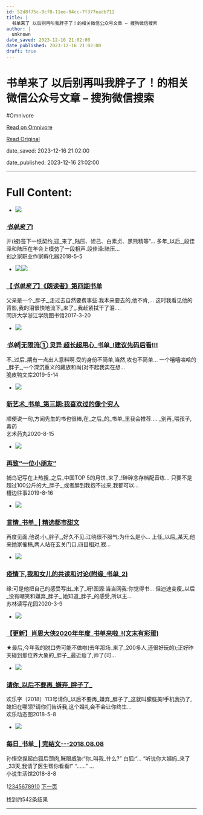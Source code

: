 ```yaml
---
id: 52d8f75c-9cf8-11ee-94cc-7f377eadb712
title: |
  书单来了 以后别再叫我胖子了！的相关微信公众号文章 – 搜狗微信搜索
author: |
  unknown
date_saved: 2023-12-16 21:02:00
date_published: 2023-12-16 21:02:00
draft: true
---
```


# 书单来了 以后别再叫我胖子了！的相关微信公众号文章 – 搜狗微信搜索
#Omnivore

[Read on Omnivore](https://omnivore.app/me/-18c78951098)

[Read Original](http://weixin.sogou.com/weixin?query=%E4%B9%A6%E5%8D%95%E6%9D%A5%E4%BA%86+%E4%BB%A5%E5%90%8E%E5%88%AB%E5%86%8D%E5%8F%AB%E6%88%91%E8%83%96%E5%AD%90%E4%BA%86%EF%BC%81&type=2)

date_saved: 2023-12-16 21:02:00

date_published: 2023-12-16 21:02:00

--- 

# Full Content: 

* [![](https://proxy-prod.omnivore-image-cache.app/0x0,sFBMSGD3Y_iBEhxOTfk_MY2Veiz2tjgtqLhGXl6TGtos/http://img01.sogoucdn.com/v2/thumb?appid=201147&url=http%3A%2F%2Fmmbiz.qpic.cn%2Fmmbiz_jpg%2F0fb9WpbAicicibggChePTa3HPucU0rMeBibVu4icjA9She24bBpic5cUV3QH2YnOTAHdVAuSPElVNFn1r6ibELV7K6FRQ%2F0%3Fwx_fmt%3Djpeg&sign=a324abbb7efa4996137d9944301cc7b4)](http://weixin.sogou.com/link?url=dn9a%5F-gY295K0Rci%5FxozVXfdMkSQTLW6cwJThYulHEtVjXrGTiVgS1u71rYKcFLm0CLJMru59sVgdVoVihCUnlqXa8Fplpd9bYkOdGg8RvU2BDOmtWSyBFJpnPc0UuvZsOw%5FRba-uWePrhVzsZJOVVLHv5Ck1dZNe6zE15RyWkFwgLJwIFKBT2dd8d2K25o83BL65gu3AR3-FeQnlrAFkVWQ2tUylEFBWaFs78hGJiE9h5PbjfqKUhZ09JWp-7l8fxY1MO2-pyw6Ebq8fk9diw..&type=2&query=%E4%B9%A6%E5%8D%95%E6%9D%A5%E4%BA%86%20%E4%BB%A5%E5%90%8E%E5%88%AB%E5%86%8D%E5%8F%AB%E6%88%91%E8%83%96%E5%AD%90%E4%BA%86%EF%BC%81&token=EE28793DF78EDB02696F64DE6C96E39869C9FD52657F2000)  
### [_书单来了_!](http://weixin.sogou.com/link?url=dn9a%5F-gY295K0Rci%5FxozVXfdMkSQTLW6cwJThYulHEtVjXrGTiVgS1u71rYKcFLm0CLJMru59sVgdVoVihCUnlqXa8Fplpd9bYkOdGg8RvU2BDOmtWSyBFJpnPc0UuvZsOw%5FRba-uWePrhVzsZJOVVLHv5Ck1dZNe6zE15RyWkFwgLJwIFKBT2dd8d2K25o83BL65gu3AR3-FeQnlrAFkVWQ2tUylEFBWaFs78hGJiE9h5PbjfqKUhZ09JWp-7l8fxY1MO2-pyw6Ebq8fk9diw..&type=2&query=%E4%B9%A6%E5%8D%95%E6%9D%A5%E4%BA%86%20%E4%BB%A5%E5%90%8E%E5%88%AB%E5%86%8D%E5%8F%AB%E6%88%91%E8%83%96%E5%AD%90%E4%BA%86%EF%BC%81&token=EE28793DF78EDB02696F64DE6C96E39869C9FD52657F2000)  
并(被)签下一纸契约,迎_来了_陆压、妲己、白素贞、黑熊精等“... 多年_以后_,段佳泽和陆压在年会上模仿了一段相声.段佳泽:陆压...  
创之家职业作家孵化器2018-5-5
* [![](https://proxy-prod.omnivore-image-cache.app/0x0,sKq32ff-2W73CLWxt12iHRmcTyVszk1zBlfiXDMWyDdU/https://weixin.sogou.com/new/pc/images/ico_play.png)![](https://proxy-prod.omnivore-image-cache.app/0x0,sj8nlz2bpVLNL7I6MpAqBCDJQq1--9y-0gT52KElsb2g/http://img01.sogoucdn.com/v2/thumb?appid=201147&url=http%3A%2F%2Fmmbiz.qpic.cn%2Fmmbiz_jpg%2FTHCm7vDcuWBl9xa5TiccABMM22keVJiaicicTT3dW1vyibPxBV46fuicTasSGzuhIMnjS9rlIMI5KCJIaHPFZ8FaIBhQ%2F0%3Fwx_fmt%3Djpeg&sign=db8d43c16fa8edddfe99f79ad9ec20de)](http://weixin.sogou.com/link?url=dn9a%5F-gY295K0Rci%5FxozVXfdMkSQTLW6ft3wfAVofsP5Peu-UiA4DG7uXwLry6a8-3TrIJ-wUEaVgrFeYQugDi93tVbTqYmV0k7FjvNq9czlvp-d7vfeF95oLXd9RYWYMZz9d4l0spj9P4qoqVxg5Drvis4kmfKk%5Fh8paw6dRT6ebjkKzl8r6uScy-9h1PTC4IWJMWivM9KViYEYglMl4l3zWnYPebTJW8DQbJW24Vb3wbfUeW6Os1aN4TVFShUUfo0ZHI9u-ClyUzZjIldJ9aj0asJI846vGsh3bB8VhY4zJXNykKf6jkiTkJt-thTdiZqwg0yoRFw.&type=2&query=%E4%B9%A6%E5%8D%95%E6%9D%A5%E4%BA%86%20%E4%BB%A5%E5%90%8E%E5%88%AB%E5%86%8D%E5%8F%AB%E6%88%91%E8%83%96%E5%AD%90%E4%BA%86%EF%BC%81&token=EE28793DF78EDB02696F64DE6C96E39869C9FD52657F2000)  
### [【_书单来了_】《朗读者》第四期书单](http://weixin.sogou.com/link?url=dn9a%5F-gY295K0Rci%5FxozVXfdMkSQTLW6ft3wfAVofsP5Peu-UiA4DG7uXwLry6a8-3TrIJ-wUEaVgrFeYQugDi93tVbTqYmV0k7FjvNq9czlvp-d7vfeF95oLXd9RYWYMZz9d4l0spj9P4qoqVxg5Drvis4kmfKk%5Fh8paw6dRT6ebjkKzl8r6uScy-9h1PTC4IWJMWivM9KViYEYglMl4l3zWnYPebTJW8DQbJW24Vb3wbfUeW6Os1aN4TVFShUUfo0ZHI9u-ClyUzZjIldJ9aj0asJI846vGsh3bB8VhY4zJXNykKf6jkiTkJt-thTdiZqwg0yoRFw.&type=2&query=%E4%B9%A6%E5%8D%95%E6%9D%A5%E4%BA%86%20%E4%BB%A5%E5%90%8E%E5%88%AB%E5%86%8D%E5%8F%AB%E6%88%91%E8%83%96%E5%AD%90%E4%BA%86%EF%BC%81&token=EE28793DF78EDB02696F64DE6C96E39869C9FD52657F2000)  
父亲是一个_胖子_,走过去自然要费事些.我本来要去的,他不肯,... 这时我看见他的背影,我的泪很快地流下_来了_.我赶紧拭干了泪....  
同济大学浙江学院图书馆2017-3-20
* [![](https://proxy-prod.omnivore-image-cache.app/0x0,sgxZtIlJVAjSw0zBdxjWmM7R_4MxIPMEI64Qf4y0wDgc/http://img01.sogoucdn.com/v2/thumb?appid=201147&url=http%3A%2F%2Fmmbiz.qpic.cn%2Fmmbiz_jpg%2FgtWytMvHBhaObpTwvU4gVO7mDoLmwomW3I9TF2EpMkWwBPrBrMRcdRBgFtz9d6rJMRWpOWeCrbeXicIvGy8jgGg%2F0%3Fwx_fmt%3Djpeg&sign=d853c545a9008e6a31c58573ad16eade)](http://weixin.sogou.com/link?url=dn9a%5F-gY295K0Rci%5FxozVXfdMkSQTLW6cwJThYulHEtVjXrGTiVgS1u71rYKcFLm0CLJMru59sVgdVoVihCUnlqXa8Fplpd9RlKOjS7i3pTwxjvC-SlfFF2FmtSlNSrRxvAWPavn56NLvuBNT7SbzeGcFowoqmX4lFMnysi%5FoqQ7AAOd56T1rL4%5FvglDxcGZF4c1YGtcoQ7VRR1pBr%5FE2tk1Eeapr4kcoixKyMA0KcQGoZsTDQ21xRDk4v4ZQQyttB5oVOPU3Ad535pjGOOjYg..&type=2&query=%E4%B9%A6%E5%8D%95%E6%9D%A5%E4%BA%86%20%E4%BB%A5%E5%90%8E%E5%88%AB%E5%86%8D%E5%8F%AB%E6%88%91%E8%83%96%E5%AD%90%E4%BA%86%EF%BC%81&token=EE28793DF78EDB02696F64DE6C96E39869C9FD52657F2000)  
### [_书单_|无限流① 灵异 超长超用心_书单_!建议先码后看!!!](http://weixin.sogou.com/link?url=dn9a%5F-gY295K0Rci%5FxozVXfdMkSQTLW6cwJThYulHEtVjXrGTiVgS1u71rYKcFLm0CLJMru59sVgdVoVihCUnlqXa8Fplpd9RlKOjS7i3pTwxjvC-SlfFF2FmtSlNSrRxvAWPavn56NLvuBNT7SbzeGcFowoqmX4lFMnysi%5FoqQ7AAOd56T1rL4%5FvglDxcGZF4c1YGtcoQ7VRR1pBr%5FE2tk1Eeapr4kcoixKyMA0KcQGoZsTDQ21xRDk4v4ZQQyttB5oVOPU3Ad535pjGOOjYg..&type=2&query=%E4%B9%A6%E5%8D%95%E6%9D%A5%E4%BA%86%20%E4%BB%A5%E5%90%8E%E5%88%AB%E5%86%8D%E5%8F%AB%E6%88%91%E8%83%96%E5%AD%90%E4%BA%86%EF%BC%81&token=EE28793DF78EDB02696F64DE6C96E39869C9FD52657F2000)  
不_过后_期有一点出人意料啊.受的身份不简单,当然,攻也不简单... 一个嘻嘻哈哈的_胖子_,一个深沉重义的藏族和尚(对不起我实在想...  
脆皮鸭文库2019-5-14
* [![](https://proxy-prod.omnivore-image-cache.app/0x0,scIkCN64zew3C0QmMrI6G2mHuLSGIu9Ar8qt7_tNm4SM/http://img01.sogoucdn.com/v2/thumb?appid=201147&url=http%3A%2F%2Fmmbiz.qpic.cn%2Fmmbiz_jpg%2FadGpgaw50MicmTOHvTbk3Fd80b1g9bTCSLdhxeKkrVQ5ZO4zrB493EibldVetG0VdZkBN2AHeECSKsicMBFfcibdXA%2F0%3Fwx_fmt%3Djpeg&sign=e02b8ba3240aa3d003b7719d61d499fe)](http://weixin.sogou.com/link?url=dn9a%5F-gY295K0Rci%5FxozVXfdMkSQTLW6cwJThYulHEtVjXrGTiVgS1u71rYKcFLm0CLJMru59sVgdVoVihCUnlqXa8Fplpd9N93ZrY2FqVpSK2jxgQd%5FLeQEHvVA8N2Oos5mwvk4SFtSyU4yB2MmoNlBEvsgS%5F5gh4Wz%5FzQ%5FYwfGZoTJW4FN%5Fg6gA2IZ9xnfHADAxOvfK6Yg6RS0qG8np-3ST5ftlY-iJLVQfP2oGZSLA4aN6Rn3T1cpuF4YiVrP97D4vuOOkJmfxjh3za6jWA..&type=2&query=%E4%B9%A6%E5%8D%95%E6%9D%A5%E4%BA%86%20%E4%BB%A5%E5%90%8E%E5%88%AB%E5%86%8D%E5%8F%AB%E6%88%91%E8%83%96%E5%AD%90%E4%BA%86%EF%BC%81&token=EE28793DF78EDB02696F64DE6C96E39869C9FD52657F2000)  
### [新艺术_书单_第三期:我喜欢过的像个穷人](http://weixin.sogou.com/link?url=dn9a%5F-gY295K0Rci%5FxozVXfdMkSQTLW6cwJThYulHEtVjXrGTiVgS1u71rYKcFLm0CLJMru59sVgdVoVihCUnlqXa8Fplpd9N93ZrY2FqVpSK2jxgQd%5FLeQEHvVA8N2Oos5mwvk4SFtSyU4yB2MmoNlBEvsgS%5F5gh4Wz%5FzQ%5FYwfGZoTJW4FN%5Fg6gA2IZ9xnfHADAxOvfK6Yg6RS0qG8np-3ST5ftlY-iJLVQfP2oGZSLA4aN6Rn3T1cpuF4YiVrP97D4vuOOkJmfxjh3za6jWA..&type=2&query=%E4%B9%A6%E5%8D%95%E6%9D%A5%E4%BA%86%20%E4%BB%A5%E5%90%8E%E5%88%AB%E5%86%8D%E5%8F%AB%E6%88%91%E8%83%96%E5%AD%90%E4%BA%86%EF%BC%81&token=EE28793DF78EDB02696F64DE6C96E39869C9FD52657F2000)  
顺便说一句,方闻先生的书也很棒,在_之后_的_书单_里我会推荐.... _别再_喂孩子,毒药  
艺术药丸2020-8-15
* [![](https://proxy-prod.omnivore-image-cache.app/0x0,sKGzwhv-r9wvg0vsRfciNuMdGj72jKCtMdCn6FX3Gu3o/http://img01.sogoucdn.com/v2/thumb?appid=201147&url=http%3A%2F%2Fmmbiz.qpic.cn%2Fmmbiz_jpg%2FIa6gU9JNtkrXjia6TXbDeDoT7Gyc0z27HMunTsvXiaQZuXuSJI3LlKia0uUicugrzNKsTfUv0915eUNIiaomYwwtyOQ%2F0%3Fwx_fmt%3Djpeg&sign=e2e7e27d139a45c6240aa30bc10bad86)](http://weixin.sogou.com/link?url=dn9a%5F-gY295K0Rci%5FxozVXfdMkSQTLW6cwJThYulHEtVjXrGTiVgS1u71rYKcFLm0CLJMru59sVgdVoVihCUnlqXa8Fplpd9uJ7c%5FwF3MlMIFjybes-5L%5FL9wlOoMr35TTODOXbdPIrw2sZ9YkqwG%5FH4VRZJQQCWInwQrxLEAYpoLfFujwAn6GdENCORcNmIUygR90osp1G-0cG5yYDOoPOdbmKqreuA%5FYLpRJyDMfR6JKuv1dvTlUxgdLRBK6eJ%5FaFdueh13Bf2CsG6-xMgzQ..&type=2&query=%E4%B9%A6%E5%8D%95%E6%9D%A5%E4%BA%86%20%E4%BB%A5%E5%90%8E%E5%88%AB%E5%86%8D%E5%8F%AB%E6%88%91%E8%83%96%E5%AD%90%E4%BA%86%EF%BC%81&token=EE28793DF78EDB02696F64DE6C96E39869C9FD52657F2000)  
### [再致“一位小朋友”](http://weixin.sogou.com/link?url=dn9a%5F-gY295K0Rci%5FxozVXfdMkSQTLW6cwJThYulHEtVjXrGTiVgS1u71rYKcFLm0CLJMru59sVgdVoVihCUnlqXa8Fplpd9uJ7c%5FwF3MlMIFjybes-5L%5FL9wlOoMr35TTODOXbdPIrw2sZ9YkqwG%5FH4VRZJQQCWInwQrxLEAYpoLfFujwAn6GdENCORcNmIUygR90osp1G-0cG5yYDOoPOdbmKqreuA%5FYLpRJyDMfR6JKuv1dvTlUxgdLRBK6eJ%5FaFdueh13Bf2CsG6-xMgzQ..&type=2&query=%E4%B9%A6%E5%8D%95%E6%9D%A5%E4%BA%86%20%E4%BB%A5%E5%90%8E%E5%88%AB%E5%86%8D%E5%8F%AB%E6%88%91%E8%83%96%E5%AD%90%E4%BA%86%EF%BC%81&token=EE28793DF78EDB02696F64DE6C96E39869C9FD52657F2000)  
捕鸟记写在上热搜_之后_中国TOP 5的月饼_来了_!碎碎念存档配音练... 只要不是超过100公斤的大_胖子_,或者胖到我抱不过来,我都可以...  
槽边往事2019-8-16
* [![](https://proxy-prod.omnivore-image-cache.app/0x0,sNhzv1vRFdP1Gov_pK0P67qxg_PZwNTah8RrIdL7ovB4/http://img01.sogoucdn.com/v2/thumb?appid=201147&url=http%3A%2F%2Fmmbiz.qpic.cn%2Fmmbiz_jpg%2FK7qQ9KaiaXtQSLobia92U3zjeRGookSvlWOVHrKlmibAomYkyictMVYCVQARiafkSTYavSuM7D1jwibGPs94kliaibGRicw%2F0%3Fwx_fmt%3Djpeg&sign=f3c385f824eb9a1807c55c5338d0b698)](http://weixin.sogou.com/link?url=dn9a%5F-gY295K0Rci%5FxozVXfdMkSQTLW6cwJThYulHEtVjXrGTiVgS1u71rYKcFLm0CLJMru59sVgdVoVihCUnlqXa8Fplpd9iyZlvwmnVQqsJMp-50WyrDMwJq6JDiVunAw6cB7NyipQJnzmYLZCu4%5FmxvRgUj-rOuaN9I96%5FC-qFidYODr7Cybs1squZ8GQz68cx4gUlt6tlcqCPk0nqJAzPVK-8PJhLCOj5BjBxHxokoC7mzOPC5pfYUCAFidIH9ogLS66ULxr1dbZWbKUeQ..&type=2&query=%E4%B9%A6%E5%8D%95%E6%9D%A5%E4%BA%86%20%E4%BB%A5%E5%90%8E%E5%88%AB%E5%86%8D%E5%8F%AB%E6%88%91%E8%83%96%E5%AD%90%E4%BA%86%EF%BC%81&token=EE28793DF78EDB02696F64DE6C96E39869C9FD52657F2000)  
### [言情_书单_ | 精选都市甜文](http://weixin.sogou.com/link?url=dn9a%5F-gY295K0Rci%5FxozVXfdMkSQTLW6cwJThYulHEtVjXrGTiVgS1u71rYKcFLm0CLJMru59sVgdVoVihCUnlqXa8Fplpd9iyZlvwmnVQqsJMp-50WyrDMwJq6JDiVunAw6cB7NyipQJnzmYLZCu4%5FmxvRgUj-rOuaN9I96%5FC-qFidYODr7Cybs1squZ8GQz68cx4gUlt6tlcqCPk0nqJAzPVK-8PJhLCOj5BjBxHxokoC7mzOPC5pfYUCAFidIH9ogLS66ULxr1dbZWbKUeQ..&type=2&query=%E4%B9%A6%E5%8D%95%E6%9D%A5%E4%BA%86%20%E4%BB%A5%E5%90%8E%E5%88%AB%E5%86%8D%E5%8F%AB%E6%88%91%E8%83%96%E5%AD%90%E4%BA%86%EF%BC%81&token=EE28793DF78EDB02696F64DE6C96E39869C9FD52657F2000)  
再度见面,他说:小_胖子_,好久不见.江晓很不服气:为什么是小... 上任_以后_某天,他来她家催稿,两人站在玄关门口,四目相对,寂...
* [![](https://proxy-prod.omnivore-image-cache.app/0x0,sw-p3fBBxooIIjt6Wpmhtsugu8OK90uT2kvDx5g3Lpok/http://img01.sogoucdn.com/v2/thumb?appid=201147&url=http%3A%2F%2Fmmbiz.qpic.cn%2Fmmbiz_jpg%2F8ic47PGfn6QicCiceo34aJeoeOkc3sAWyFwwGwtPKNxQxITWqUuD0UMlHWhLPkqZ1rnvJ03jQf4f689KovkQoOaqw%2F0%3Fwx_fmt%3Djpeg&sign=294d6dfbf5ac4eb47e42ac5fc683cbf7)](http://weixin.sogou.com/link?url=dn9a%5F-gY295K0Rci%5FxozVXfdMkSQTLW6cwJThYulHEtVjXrGTiVgS1u71rYKcFLm0CLJMru59sVgdVoVihCUnlqXa8Fplpd9GMtTGkN4yMAAvZYeZZWHfLDWDL-MzQAu9FV5We6whH%5F0Ad9rlZQCIG1EWG3yscSHEoWMMNm%5F6gGvBEYa7FELPxrZxpzlySTHP7DgoHNtQ33BdaQ%5FQ1zVtPTQ%5Fu87ChwgJ1iyK-kA%5Fwg0yIw7Wl2pUs0BeDIE0oxSTbFxlfnCq-UGX%5FiHL9MadA..&type=2&query=%E4%B9%A6%E5%8D%95%E6%9D%A5%E4%BA%86%20%E4%BB%A5%E5%90%8E%E5%88%AB%E5%86%8D%E5%8F%AB%E6%88%91%E8%83%96%E5%AD%90%E4%BA%86%EF%BC%81&token=EE28793DF78EDB02696F64DE6C96E39869C9FD52657F2000)  
### [疫情下,我和女儿的共读和讨论(附缘_书单_2)](http://weixin.sogou.com/link?url=dn9a%5F-gY295K0Rci%5FxozVXfdMkSQTLW6cwJThYulHEtVjXrGTiVgS1u71rYKcFLm0CLJMru59sVgdVoVihCUnlqXa8Fplpd9GMtTGkN4yMAAvZYeZZWHfLDWDL-MzQAu9FV5We6whH%5F0Ad9rlZQCIG1EWG3yscSHEoWMMNm%5F6gGvBEYa7FELPxrZxpzlySTHP7DgoHNtQ33BdaQ%5FQ1zVtPTQ%5Fu87ChwgJ1iyK-kA%5Fwg0yIw7Wl2pUs0BeDIE0oxSTbFxlfnCq-UGX%5FiHL9MadA..&type=2&query=%E4%B9%A6%E5%8D%95%E6%9D%A5%E4%BA%86%20%E4%BB%A5%E5%90%8E%E5%88%AB%E5%86%8D%E5%8F%AB%E6%88%91%E8%83%96%E5%AD%90%E4%BA%86%EF%BC%81&token=EE28793DF78EDB02696F64DE6C96E39869C9FD52657F2000)  
缘:可是他把自己的感受写出_来了_呀!图源:当当网我:你觉得书... 但迪迪变瘦_以后_没有嘲笑和嫌弃_胖子_,她知道_胖子_的感受,所以主...  
苏林读写花园2020-3-9
* [![](https://proxy-prod.omnivore-image-cache.app/0x0,syltfdDU322a2xXOyRTVYKF3aIYGYf7YCZHXTVt2STG4/http://img01.sogoucdn.com/v2/thumb?appid=201147&url=http%3A%2F%2Fmmbiz.qpic.cn%2Fmmbiz_jpg%2F4cVXictQL0zibBIFplArOR1osQzbHhSicXYNNqzJ3oLaK2S66GJiaVI3HhRTTt39ibGZOgCHVMrNCvRSF2uK9LiciaAIA%2F0%3Fwx_fmt%3Djpeg&sign=c790f81a360c05f5aae5226bda09883e)](http://weixin.sogou.com/link?url=dn9a%5F-gY295K0Rci%5FxozVXfdMkSQTLW6cwJThYulHEtVjXrGTiVgS1u71rYKcFLm0CLJMru59sVgdVoVihCUnlqXa8Fplpd91V3Ku7gqFbnbpxE7fzzFdqHB0yhxYNlOYpMa%5F7gCpiw1zFSPLOywH-Dj8ibnvj9qRaiwVN45Rkacl8Iue8dVZFTQ7%5FhjFXFJlfpWkWZarfH3I--FxPQlyrratxTQH57y8eFaQzaEuMW2RIkMJbdAGNFcRj85ASpDjycTz-3Ns7pQ%5FLeJW-Rhtg..&type=2&query=%E4%B9%A6%E5%8D%95%E6%9D%A5%E4%BA%86%20%E4%BB%A5%E5%90%8E%E5%88%AB%E5%86%8D%E5%8F%AB%E6%88%91%E8%83%96%E5%AD%90%E4%BA%86%EF%BC%81&token=EE28793DF78EDB02696F64DE6C96E39869C9FD52657F2000)  
### [【更新】肖恩大侠2020年年度_书单来啦_!(文末有彩蛋)](http://weixin.sogou.com/link?url=dn9a%5F-gY295K0Rci%5FxozVXfdMkSQTLW6cwJThYulHEtVjXrGTiVgS1u71rYKcFLm0CLJMru59sVgdVoVihCUnlqXa8Fplpd91V3Ku7gqFbnbpxE7fzzFdqHB0yhxYNlOYpMa%5F7gCpiw1zFSPLOywH-Dj8ibnvj9qRaiwVN45Rkacl8Iue8dVZFTQ7%5FhjFXFJlfpWkWZarfH3I--FxPQlyrratxTQH57y8eFaQzaEuMW2RIkMJbdAGNFcRj85ASpDjycTz-3Ns7pQ%5FLeJW-Rhtg..&type=2&query=%E4%B9%A6%E5%8D%95%E6%9D%A5%E4%BA%86%20%E4%BB%A5%E5%90%8E%E5%88%AB%E5%86%8D%E5%8F%AB%E6%88%91%E8%83%96%E5%AD%90%E4%BA%86%EF%BC%81&token=EE28793DF78EDB02696F64DE6C96E39869C9FD52657F2000)  
★最后,今年我的脱口秀可能不做啦(去年那场_来了_200多人,还很好玩的);正好昨天碰到那位养大象的_胖子_,最近瘦了,帅了(可...
* [![](https://proxy-prod.omnivore-image-cache.app/0x0,sOIe62y6_wfQOpmbmr0RYXo5l1J4IFpy_x3bn7KMaIfw/http://img01.sogoucdn.com/v2/thumb?appid=201147&url=http%3A%2F%2Fmmbiz.qpic.cn%2Fmmbiz_jpg%2FOcME0URUMPNR5SY5j4wtWZXt3FP8iaYDuZUZBibdcl8AW7gUFYmicXMvh1Z0mSJBTic6rsDlrl6wMicQoK0libWdsAhg%2F0%3Fwx_fmt%3Djpeg&sign=7d4ecd6b2d44fcff3bf2743149b521a2)](http://weixin.sogou.com/link?url=dn9a%5F-gY295K0Rci%5FxozVXfdMkSQTLW6cwJThYulHEtVjXrGTiVgS1u71rYKcFLm0CLJMru59sVgdVoVihCUnlqXa8Fplpd9LXCrGPllwC9PeGDIZ9wQsnKHTjJpCmkXuEofbvW%5F2MZMowkBM-Ws7XTJuLL6EVmejZmMENyCglqpkC8ULiz95sjhzjna1VFj5DYhJ3aM1I3Yyojk4UkU2pfJANSnmMNj%5F61lhW5tyNW%5F5VJ1zFJn4DcVQx1E6bU6JitEP0lB8Vxf%5F71bqkOtiw..&type=2&query=%E4%B9%A6%E5%8D%95%E6%9D%A5%E4%BA%86%20%E4%BB%A5%E5%90%8E%E5%88%AB%E5%86%8D%E5%8F%AB%E6%88%91%E8%83%96%E5%AD%90%E4%BA%86%EF%BC%81&token=EE28793DF78EDB02696F64DE6C96E39869C9FD52657F2000)  
### [请你_以后不要再_嫌弃_胖子了_](http://weixin.sogou.com/link?url=dn9a%5F-gY295K0Rci%5FxozVXfdMkSQTLW6cwJThYulHEtVjXrGTiVgS1u71rYKcFLm0CLJMru59sVgdVoVihCUnlqXa8Fplpd9LXCrGPllwC9PeGDIZ9wQsnKHTjJpCmkXuEofbvW%5F2MZMowkBM-Ws7XTJuLL6EVmejZmMENyCglqpkC8ULiz95sjhzjna1VFj5DYhJ3aM1I3Yyojk4UkU2pfJANSnmMNj%5F61lhW5tyNW%5F5VJ1zFJn4DcVQx1E6bU6JitEP0lB8Vxf%5F71bqkOtiw..&type=2&query=%E4%B9%A6%E5%8D%95%E6%9D%A5%E4%BA%86%20%E4%BB%A5%E5%90%8E%E5%88%AB%E5%86%8D%E5%8F%AB%E6%88%91%E8%83%96%E5%AD%90%E4%BA%86%EF%BC%81&token=EE28793DF78EDB02696F64DE6C96E39869C9FD52657F2000)  
欢乐字〔2018〕113号请你_以后不要再_嫌弃_胖子了_这就叫朦胧美!手机我扔了,媳妇在哪领?请你们告诉我,这个婚礼会不会让你终生...  
欢乐动态图2018-5-8
* [![](https://proxy-prod.omnivore-image-cache.app/0x0,szwJUJSoTr-HE8dOv_mjnZaVTgI-j37IJJQ_j1ulJvu8/http://img01.sogoucdn.com/v2/thumb?appid=201147&url=http%3A%2F%2Fmmbiz.qpic.cn%2Fmmbiz_jpg%2FWnuFNxbSic8c932HmUcpsvuqLPmd9ic1NV9U7HeFDFEtB8VaKzwvz0NAP2Y4iaRK5fjVFn4iaHd89HBCVXH16J0NVQ%2F0%3Fwx_fmt%3Djpeg&sign=3f78d71624db7fdbfd119f7059bdda58)](http://weixin.sogou.com/link?url=dn9a%5F-gY295K0Rci%5FxozVXfdMkSQTLW6cwJThYulHEtVjXrGTiVgS1u71rYKcFLm0CLJMru59sVgdVoVihCUnlqXa8Fplpd9MdYqLAGMMRsTbAeUSgav7wBJFZpKUg4ArIoSQBTklatWw2q-9tuu5YGLws2T9sRiG9CoFXXJ2oMfFCJoVxgNANJDsGpDqXkY3frxrXKjREeq%5Fq9VZQB8rl61SDbXE0J%5FtxFVdM5cQ9G72ansGLu4iGwR%5F0pWtOgzDqiLQ3HAAfsGX%5FiHL9MadA..&type=2&query=%E4%B9%A6%E5%8D%95%E6%9D%A5%E4%BA%86%20%E4%BB%A5%E5%90%8E%E5%88%AB%E5%86%8D%E5%8F%AB%E6%88%91%E8%83%96%E5%AD%90%E4%BA%86%EF%BC%81&token=EE28793DF78EDB02696F64DE6C96E39869C9FD52657F2000)  
### [每日_书单_ | 完结文---2018.08.08](http://weixin.sogou.com/link?url=dn9a%5F-gY295K0Rci%5FxozVXfdMkSQTLW6cwJThYulHEtVjXrGTiVgS1u71rYKcFLm0CLJMru59sVgdVoVihCUnlqXa8Fplpd9MdYqLAGMMRsTbAeUSgav7wBJFZpKUg4ArIoSQBTklatWw2q-9tuu5YGLws2T9sRiG9CoFXXJ2oMfFCJoVxgNANJDsGpDqXkY3frxrXKjREeq%5Fq9VZQB8rl61SDbXE0J%5FtxFVdM5cQ9G72ansGLu4iGwR%5F0pWtOgzDqiLQ3HAAfsGX%5FiHL9MadA..&type=2&query=%E4%B9%A6%E5%8D%95%E6%9D%A5%E4%BA%86%20%E4%BB%A5%E5%90%8E%E5%88%AB%E5%86%8D%E5%8F%AB%E6%88%91%E8%83%96%E5%AD%90%E4%BA%86%EF%BC%81&token=EE28793DF78EDB02696F64DE6C96E39869C9FD52657F2000)  
孙悟空捏起白狐后颈肉,眯眼威胁:“你_叫我_什么?” 白狐:“... “听说你大姨妈_来了_33天,我请了医生帮你看看!” “……” ...  
小说生活馆2018-8-8

1[2](http://weixin.sogou.com/weixin?query=%E4%B9%A6%E5%8D%95%E6%9D%A5%E4%BA%86+%E4%BB%A5%E5%90%8E%E5%88%AB%E5%86%8D%E5%8F%AB%E6%88%91%E8%83%96%E5%AD%90%E4%BA%86%EF%BC%81&type=2&page=2&ie=utf8)[3](http://weixin.sogou.com/weixin?query=%E4%B9%A6%E5%8D%95%E6%9D%A5%E4%BA%86+%E4%BB%A5%E5%90%8E%E5%88%AB%E5%86%8D%E5%8F%AB%E6%88%91%E8%83%96%E5%AD%90%E4%BA%86%EF%BC%81&type=2&page=3&ie=utf8)[4](http://weixin.sogou.com/weixin?query=%E4%B9%A6%E5%8D%95%E6%9D%A5%E4%BA%86+%E4%BB%A5%E5%90%8E%E5%88%AB%E5%86%8D%E5%8F%AB%E6%88%91%E8%83%96%E5%AD%90%E4%BA%86%EF%BC%81&type=2&page=4&ie=utf8)[5](http://weixin.sogou.com/weixin?query=%E4%B9%A6%E5%8D%95%E6%9D%A5%E4%BA%86+%E4%BB%A5%E5%90%8E%E5%88%AB%E5%86%8D%E5%8F%AB%E6%88%91%E8%83%96%E5%AD%90%E4%BA%86%EF%BC%81&type=2&page=5&ie=utf8)[6](http://weixin.sogou.com/weixin?query=%E4%B9%A6%E5%8D%95%E6%9D%A5%E4%BA%86+%E4%BB%A5%E5%90%8E%E5%88%AB%E5%86%8D%E5%8F%AB%E6%88%91%E8%83%96%E5%AD%90%E4%BA%86%EF%BC%81&type=2&page=6&ie=utf8)[7](http://weixin.sogou.com/weixin?query=%E4%B9%A6%E5%8D%95%E6%9D%A5%E4%BA%86+%E4%BB%A5%E5%90%8E%E5%88%AB%E5%86%8D%E5%8F%AB%E6%88%91%E8%83%96%E5%AD%90%E4%BA%86%EF%BC%81&type=2&page=7&ie=utf8)[8](http://weixin.sogou.com/weixin?query=%E4%B9%A6%E5%8D%95%E6%9D%A5%E4%BA%86+%E4%BB%A5%E5%90%8E%E5%88%AB%E5%86%8D%E5%8F%AB%E6%88%91%E8%83%96%E5%AD%90%E4%BA%86%EF%BC%81&type=2&page=8&ie=utf8)[9](http://weixin.sogou.com/weixin?query=%E4%B9%A6%E5%8D%95%E6%9D%A5%E4%BA%86+%E4%BB%A5%E5%90%8E%E5%88%AB%E5%86%8D%E5%8F%AB%E6%88%91%E8%83%96%E5%AD%90%E4%BA%86%EF%BC%81&type=2&page=9&ie=utf8)[10](http://weixin.sogou.com/weixin?query=%E4%B9%A6%E5%8D%95%E6%9D%A5%E4%BA%86+%E4%BB%A5%E5%90%8E%E5%88%AB%E5%86%8D%E5%8F%AB%E6%88%91%E8%83%96%E5%AD%90%E4%BA%86%EF%BC%81&type=2&page=10&ie=utf8) [下一页](http://weixin.sogou.com/weixin?query=%E4%B9%A6%E5%8D%95%E6%9D%A5%E4%BA%86+%E4%BB%A5%E5%90%8E%E5%88%AB%E5%86%8D%E5%8F%AB%E6%88%91%E8%83%96%E5%AD%90%E4%BA%86%EF%BC%81&type=2&page=2&ie=utf8)

找到约542条结果

---

